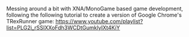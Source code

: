 Messing around a bit with XNA/MonoGame based game development, following the following tutorial to create a version of Google Chrome's TRexRunner game: https://www.youtube.com/playlist?list=PLG2i_rSSIXXoFdh3WCDtGumklyIXt4KiY
